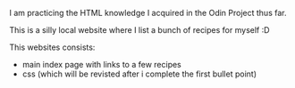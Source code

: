 I am practicing the HTML knowledge I acquired in the Odin Project thus far.

This is a silly local website where I list a bunch of recipes for myself :D

This websites consists:
- main index page with links to a few recipes
- css (which will be revisted after i complete the first bullet point)

